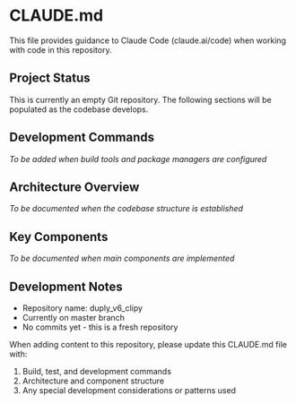 # CLAUDE.md

This file provides guidance to Claude Code (claude.ai/code) when working with code in this repository.

## Project Status

This is currently an empty Git repository. The following sections will be populated as the codebase develops.

## Development Commands

*To be added when build tools and package managers are configured*

## Architecture Overview

*To be documented when the codebase structure is established*

## Key Components

*To be documented when main components are implemented*

## Development Notes

- Repository name: duply_v6_clipy
- Currently on master branch
- No commits yet - this is a fresh repository

When adding content to this repository, please update this CLAUDE.md file with:
1. Build, test, and development commands
2. Architecture and component structure
3. Any special development considerations or patterns used